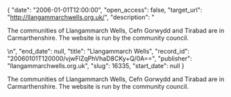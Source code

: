 {
  "date": "2006-01-01T12:00:00", 
  "open_access": false, 
  "target_url": "http://llangammarchwells.org.uk/", 
  "description": "<p>The communities of Llangammarch Wells, Cefn Gorwydd and Tirabad are in Carmarthenshire. The website is run by the community council.</p>\n", 
  "end_date": null, 
  "title": "Llangammarch Wells", 
  "record_id": "20060101T120000/vjwFlZqPhVhaD8CKy+Q/0A==", 
  "publisher": "llangammarchwells.org.uk", 
  "slug": 16335, 
  "start_date": null
}

<p>The communities of Llangammarch Wells, Cefn Gorwydd and Tirabad are in Carmarthenshire. The website is run by the community council.</p>
